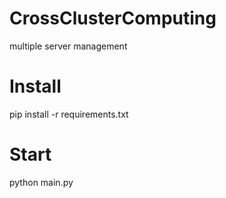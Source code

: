 # CrossClusterComputing
multiple server management

# Install
pip install -r requirements.txt


# Start

python main.py
